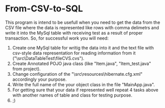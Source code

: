 # From-CSV-to-SQL
  This program is intend to be usefull when you need to get the data from the CSV file where the data is represented like rows with comma delimetrs and write it into the MySql table with receiving test as a result of proper transaction. So, for successful work you will need:
  1. Create one MySql table for writig the data into it and the text file with csv-style data representation for reading information from it ("\src\DataTableTest\fileCVS.cvs").
  2. Create Annotated POJO java class  (like "Item.java", "Item_test.java" from project).
  3. Change configuration of the "\src\resources\hibernate.cfg.xml" accordingly your purpose.
  4. Write the full name of the your object class in the file "MainApp.java".
  5. For getting sure that your data if represented well repeat 4 tasks above with another names of table and class for testing purpose.
  6. ;)

